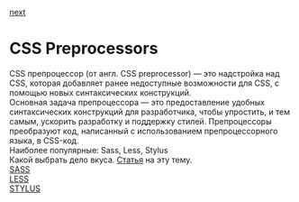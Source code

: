 <a href="02.md">next</a>

<h1>CSS Preprocessors</h1>

<div>
CSS препроцессор (от англ. CSS preprocessor) — это надстройка над CSS, которая добавляет ранее недоступные возможности для CSS,
с помощью новых синтаксических конструкций.
</div>

<div>
Основная задача препроцессора — это предоставление удобных синтаксических конструкций для разработчика,
чтобы упростить, и тем самым, ускорить разработку и поддержку стилей. Препроцессоры преобразуют код, написанный с использованием препроцессорного языка, в CSS-код.
</div>

<div>
Наиболее популярные: Sass, Less, Stylus<br/>
Какой выбрать дело вкуса. <a href="https://habrahabr.ru/post/144309/">Статья</a> на эту тему.
</div>

<div>
<a href="http://sass-lang.com/">SASS</a><br/>
<a href="http://lesscss.org/">LESS</a><br/>
<a href="http://stylus-lang.com/">STYLUS</a>
</div>

